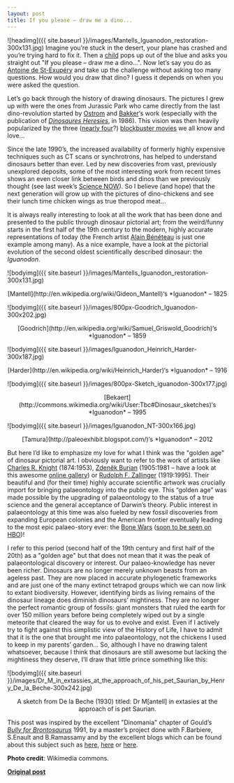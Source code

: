 ```yaml
---
layout: post
title: If you please – draw me a dino...
---
```


![headimg]({{ site.baseurl }}/images/Mantells_Iguanodon_restoration-300x131.jpg)
Imagine you’re stuck in the desert, your plane has crashed and you’re trying hard to fix it. Then a [child](http://en.wikipedia.org/wiki/The_Little_Prince) pops up out of the blue and asks you straight out "If you please – draw me a dino...". Now let’s say you do as [Antoine de St-Exupéry](http://en.wikipedia.org/wiki/Antoine_de_Saint-Exup%C3%A9ry) and take up the challenge without asking too many questions. How would you draw that dino? I guess it depends on when you were asked the question.

Let’s go back through the history of drawing dinosaurs. The pictures I grew up with were the ones from Jurassic Park who came directly from the last dino-revolution started by [Ostrom](http://en.wikipedia.org/wiki/John_Ostrom) and [Bakker](http://en.wikipedia.org/wiki/Robert_T._Bakker)‘s work (especially with the publication of [*Dinosaures Heresies*](http://en.wikipedia.org/wiki/The_Dinosaur_Heresies), in 1986). This vision was then heavily popularized by the three ([nearly four](http://www.imdb.com/title/tt0369610/)?) [blockbuster movies](http://en.wikipedia.org/wiki/Jurassic_Park_%28film%29) we all know and love...

Since the late 1990’s, the increased availability of formerly highly expensive techniques such as CT scans or synchrotrons, has helped to understand dinosaurs better than ever. Led by new discoveries from vast, previously unexplored deposits, some of the most interesting work from recent times shows an even closer link between birds and dinos than we previously thought (see last week’s [Science NOW](http://news.sciencemag.org/sciencenow/2013/05/earliest-bird-claim-ruffles-feat.html?ref=em)). So I believe (and hope) that the next generation will grow up with the pictures of dino-chickens and see their lunch time chicken wings as true theropod meat...

It is always really interesting to look at all the work that has been done and presented to the public through dinosaur pictorial art; from the weird/funny starts in the first half of the 19th century to the modern, highly accurate representations of today (the French artist [Alain Bénéteau](http://paleospot.com/) is just one example among many). As a nice example, have a look at the pictorial evolution of the second oldest scientifically described dinosaur: the *Iguanodon*.

![bodyimg]({{ site.baseurl }}/images/Mantells_Iguanodon_restoration-300x131.jpg)

<center>[Mantell](http://en.wikipedia.org/wiki/Gideon_Mantell)‘s *Iguanodon* – 1825</center>

![bodyimg]({{ site.baseurl }}/images/800px-Goodrich_Iguanodon-300x202.jpg)

<center>[Goodrich](http://en.wikipedia.org/wiki/Samuel_Griswold_Goodrich)‘s *Iguanodon* – 1859</center>

![bodyimg]({{ site.baseurl }}/images/Iguanodon_Heinrich_Harder-300x187.jpg)

<center>[Harder](http://en.wikipedia.org/wiki/Heinrich_Harder)‘s *Iguanodon* – 1916</center>

![bodyimg]({{ site.baseurl }}/images/800px-Sketch_iguanodon-300x177.jpg)

<center>[Bekaert](http://commons.wikimedia.org/wiki/User:Tbc#Dinosaur_sketches)‘s *Iguanodon* – 1995</center>

![bodyimg]({{ site.baseurl }}/images/Iguanodon_NT-300x166.jpg)

<center>[Tamura](http://paleoexhibit.blogspot.com/)‘s *Iguanodon* – 2012</center>

But here I’d like to emphasize my love for what I think was the "golden age" of dinosaur pictorial art. I obviously want to refer to the work of artists like [Charles R. Knight](http://en.wikipedia.org/wiki/Charles_R._Knight) (1874:1953), [Zdeněk Burian](http://en.wikipedia.org/wiki/Zden%C4%9Bk_Burian) (1905:1981 – have a look at this awesome [online gallery](http://www.flickr.com/photos/timetravelnow/sets/72157626014578047/)) or [Rudolph F. Zallinger](http://en.wikipedia.org/wiki/Rudolph_F._Zallinger) (1919:1995). Their beautiful and (for their time) highly accurate scientific artwork was crucially import for bringing palaeontology into the public eye. This “golden age” was made possible by the upgrading of palaeontology to the status of a true science and the general acceptance of Darwin’s theory. Public interest in palaeontology at this time was also fueled by new fossil discoveries from expanding European colonies and the American frontier eventually leading to the most epic palaeo-story ever: the [Bone Wars](http://en.wikipedia.org/wiki/Bone_Wars) ([soon to be seen on HBO](http://www.deadline.com/tag/bone-wars/))!

I refer to this period (second half of the 19th century and first half of the 20th) as a "golden age" but that does not mean that it was the peak of palaeontological discovery or interest. Our palaeo-knowledge has never been richer. Dinosaurs are no longer merely unknown beasts from an ageless past. They are now placed in accurate phylogenetic frameworks and are just one of the many extinct tetrapod groups which we can now link to extant biodiversity. However, identifying birds as living remains of the dinosaur lineage does diminish dinosaurs’ mightiness. They are no longer the perfect romantic group of fossils: giant monsters that ruled the earth for over 150 million years before being completely wiped out by a single meteorite that cleared the way for us to evolve and exist. Even if I actively try to fight against this simplistic view of the History of Life, I have to admit that it is the one that brought me into palaeontology, not the chickens I used to keep in my parents’ garden… So, although I have no drawing talent whatsoever, because I think that dinosaurs are still awesome but lacking the mightiness they deserve, I’ll draw that little prince something like this:

![bodyimg]({{ site.baseurl }}/images/Dr_M_in_extassies_at_the_approach_of_his_pet_Saurian_by_Henry_De_la_Beche-300x242.jpg)

<center>A sketch from De la Beche (1930) titled: Dr M[antell] in extasies at the approach of is pet Saurian.</center>

This post was inspired by the excellent "Dinomania" chapter of Gould’s [*Bully for Brontosaurus*](http://en.wikipedia.org/wiki/Bully_for_Brontosaurus) 1991, by a master’s project done with F.Barbiere, S.Enault and B.Ramassamy and by the excellent blogs which can be found about this subject such as [here](http://earthlingnature.wordpress.com/2012/11/19/the-dos-and-donts-of-the-aspiring-paleoartist-part-2/), [here](http://projectinfluenza.blogspot.ie/2013/03/a-saurian-survey-in-two-parts-part-1.html) or [here](http://www.tor.com/blogs/2013/03/picturing-dinosaurs).

**Photo credit**: Wikimedia commons.

**[Original post](http://www.ecoevoblog.com/2013/06/04/if-you-please-draw-me-a-dino/)**
